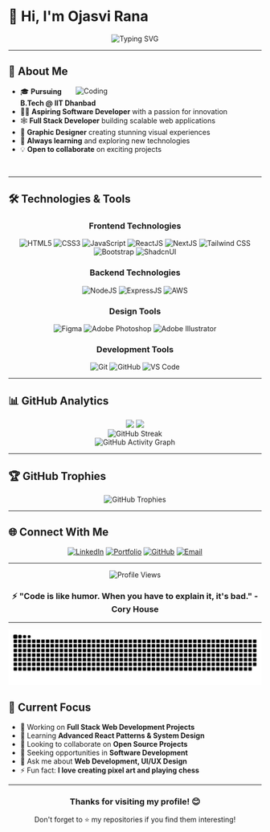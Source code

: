 # 👋 Hi, I'm Ojasvi Rana

<div align="center">
  <img src="https://readme-typing-svg.herokuapp.com?font=Fira+Code&pause=1000&color=58A6FF&center=true&vCenter=true&width=460&lines=Full+Stack+Developer;Graphic+Designer;Undergrad+@+IIT+Dhanbad;" alt="Typing SVG" />
</div>

---

## 🚀 About Me

<img align="right" alt="Coding" width="370" src="https://i.pinimg.com/originals/a8/d4/46/a8d446aeaded108a90c974a5d6a356d9.gif">

- 🎓 **Pursuing B.Tech @ IIT Dhanbad**
- 🧑‍💻 **Aspiring Software Developer** with a passion for innovation
- 🕸️ **Full Stack Developer** building scalable web applications
- 🎨 **Graphic Designer** creating stunning visual experiences
- 🌱 **Always learning** and exploring new technologies
- 💡 **Open to collaborate** on exciting projects

</br>

---

## 🛠️ Technologies & Tools

<div align="center">

### Frontend Technologies
![HTML5](https://img.shields.io/badge/-HTML5-E34F26?style=for-the-badge&logo=html5&logoColor=white)
![CSS3](https://img.shields.io/badge/-CSS3-1572B6?style=for-the-badge&logo=css3&logoColor=white)
![JavaScript](https://img.shields.io/badge/-JavaScript-F7DF1E?style=for-the-badge&logo=javascript&logoColor=black)
![ReactJS](https://img.shields.io/badge/-React-61DAFB?style=for-the-badge&logo=react&logoColor=black)
![NextJS](https://img.shields.io/badge/-Next.js-000000?style=for-the-badge&logo=next.js&logoColor=white)
![Tailwind CSS](https://img.shields.io/badge/-TailwindCSS-38B2AC?style=for-the-badge&logo=tailwind-css&logoColor=white)
![Bootstrap](https://img.shields.io/badge/-Bootstrap-563D7C?style=for-the-badge&logo=bootstrap&logoColor=white)
![ShadcnUI](https://img.shields.io/badge/-ShadcnUI-000000?style=for-the-badge&logo=vercel&logoColor=white)

### Backend Technologies
![NodeJS](https://img.shields.io/badge/-Node.js-339933?style=for-the-badge&logo=node.js&logoColor=white)
![ExpressJS](https://img.shields.io/badge/-Express.js-000000?style=for-the-badge&logo=express&logoColor=white)
![AWS](https://img.shields.io/badge/-AWS-232F3E?style=for-the-badge&logo=amazon-aws&logoColor=white)

### Design Tools
![Figma](https://img.shields.io/badge/-Figma-F24E1E?style=for-the-badge&logo=figma&logoColor=white)
![Adobe Photoshop](https://img.shields.io/badge/-Photoshop-31A8FF?style=for-the-badge&logo=adobe-photoshop&logoColor=white)
![Adobe Illustrator](https://img.shields.io/badge/-Illustrator-FF9A00?style=for-the-badge&logo=adobe-illustrator&logoColor=white)

### Development Tools
![Git](https://img.shields.io/badge/-Git-F05032?style=for-the-badge&logo=git&logoColor=white)
![GitHub](https://img.shields.io/badge/-GitHub-181717?style=for-the-badge&logo=github&logoColor=white)
![VS Code](https://img.shields.io/badge/-VS%20Code-007ACC?style=for-the-badge&logo=visual-studio-code&logoColor=white)

</div>

---

## 📊 GitHub Analytics

<div align="center">
  <img height="180em" src="https://github-readme-stats.vercel.app/api?username=ojasviranaiitism&show_icons=true&theme=tokyonight&include_all_commits=true&count_private=true"/>
  <img height="180em" src="https://github-readme-stats.vercel.app/api/top-langs/?username=ojasviranaiitism&layout=compact&langs_count=7&theme=tokyonight"/>
</div>

<div align="center">
  <img src="https://github-readme-streak-stats.herokuapp.com/?user=ojasviranaiitism&theme=tokyonight" alt="GitHub Streak" />
</div>

<div align="center">
  <img src="https://github-readme-activity-graph.vercel.app/graph?username=ojasviranaiitism&theme=tokyo-night&hide_border=true" alt="GitHub Activity Graph" />
</div>

---

## 🏆 GitHub Trophies

<div align="center">
  <img src="https://github-profile-trophy.vercel.app/?username=ojasviranaiitism&theme=tokyonight&no-frame=true&no-bg=false&margin-w=4" alt="GitHub Trophies" />
</div>

---

## 🌐 Connect With Me

<div align="center">

[![LinkedIn](https://img.shields.io/badge/-LinkedIn-0077B5?style=for-the-badge&logo=linkedin&logoColor=white)](https://www.linkedin.com/in/ojasvi-rana-iitism/)
[![Portfolio](https://img.shields.io/badge/-Portfolio-FF5722?style=for-the-badge&logo=firefox&logoColor=white)](https://ojsvportfolio.kesug.com/)
[![GitHub](https://img.shields.io/badge/-GitHub-181717?style=for-the-badge&logo=github&logoColor=white)](https://github.com/ojasviranaiitism)
[![Email](https://img.shields.io/badge/-Email-D14836?style=for-the-badge&logo=gmail&logoColor=white)](mailto:ojsvrana1729@gmail.com)

</div>

---

<div align="center">
  <img src="https://komarev.com/ghpvc/?username=ojasviranaiitism&label=Profile%20views&color=0e75b6&style=flat" alt="Profile Views" />
</div>

<div align="center">
  
### ⚡ "Code is like humor. When you have to explain it, it's bad." - Cory House

</div>

---

<div align="center">
  <img src="https://raw.githubusercontent.com/Platane/snk/output/github-contribution-grid-snake.svg" alt="Snake eating contribution graph" />
</div>

## 🎯 Current Focus

- 🔭 Working on **Full Stack Web Development Projects**
- 🌱 Learning **Advanced React Patterns & System Design**
- 👯 Looking to collaborate on **Open Source Projects**
- 🤔 Seeking opportunities in **Software Development**
- 💬 Ask me about **Web Development, UI/UX Design**
- ⚡ Fun fact: **I love creating pixel art and playing chess**

---

<div align="center">
  <h3>Thanks for visiting my profile! 😊</h3>
  <p>Don't forget to ⭐ my repositories if you find them interesting!</p>
</div>

